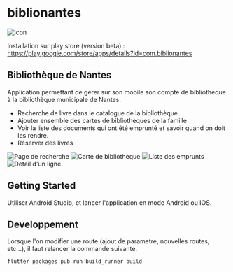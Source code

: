 # biblionantes

![icon](https://user-images.githubusercontent.com/841858/154953703-c9a067aa-fb1d-4c10-92d8-a4f33d1280e9.png)

Installation sur play store (version beta) : https://play.google.com/store/apps/details?id=com.biblionantes

## Bibliothèque de Nantes

Application permettant de gérer sur son mobile son compte de bibliothèque à la bibliothèque municipale de Nantes.

- Recherche de livre dans le catalogue de la bibliothèque
- Ajouter ensemble des cartes de bibliothèques de la famille
- Voir la liste des documents qui ont été emprunté et savoir quand on doit les rendre.
- Réserver des livres

![Page de recherche](./images/search.png)
![Carte de bibliothèque](./images/cartes.jpg)
![Liste des emprunts](./images/emprunt.png)
![Detail d'un ligne](./images/detail.png)

## Getting Started

Utiliser Android Studio, et lancer l'application en mode Android ou IOS.


## Developpement

Lorsque l'on modifier une route (ajout de parametre, nouvelles routes, etc...), il faut relancer la commande suivante.

```sh
flutter packages pub run build_runner build
```

